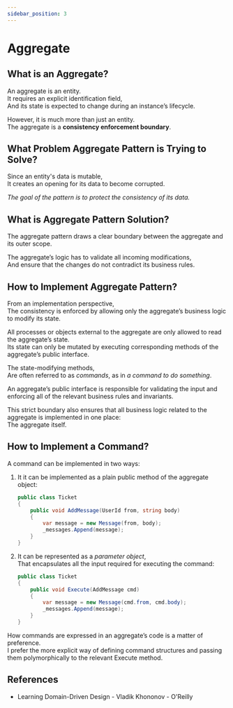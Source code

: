 ```yaml
---
sidebar_position: 3
---
```


# Aggregate

## What is an Aggregate?

An aggregate is an entity.  
It requires an explicit identification field,  
And its state is expected to change during an instance’s lifecycle.

However, it is much more than just an entity.  
The aggregate is a **consistency enforcement boundary**.

## What Problem Aggregate Pattern is Trying to Solve?

Since an entity's data is mutable,  
It creates an opening for its data to become corrupted.

_The goal of the pattern is to protect the consistency of its data._

## What is Aggregate Pattern Solution?

The aggregate pattern draws a clear boundary between the aggregate and its outer scope.

The aggregate’s logic has to validate all incoming modifications,  
And ensure that the changes do not contradict its business rules.

## How to Implement Aggregate Pattern?

From an implementation perspective,  
The consistency is enforced by allowing only the aggregate’s business logic to modify its state.

All processes or objects external to the aggregate are only allowed to read the aggregate’s state.  
Its state can only be mutated by executing corresponding methods of the aggregate’s public interface.

The state-modifying methods,  
Are often referred to as _commands_, as in _a command to do something_.

An aggregate’s public interface is responsible for validating the input and enforcing all of the relevant business rules and invariants.

This strict boundary also ensures that all business logic related to the aggregate is implemented in one place:  
The aggregate itself.

## How to Implement a Command?

A command can be implemented in two ways:

1. It it can be implemented as a plain public method of the aggregate object:

   ```cs
   public class Ticket
   {
       public void AddMessage(UserId from, string body)
       {
           var message = new Message(from, body);
           _messages.Append(message);
       }
   }
   ```

1. It can be represented as a _parameter object_,  
   That encapsulates all the input required for executing the command:

   ```cs
   public class Ticket
   {
       public void Execute(AddMessage cmd)
       {
           var message = new Message(cmd.from, cmd.body);
           _messages.Append(message);
       }
   }
   ```

How commands are expressed in an aggregate’s code is a matter of preference.  
I prefer the more explicit way of defining command structures and passing them polymorphically to the relevant Execute method.

## References

- Learning Domain-Driven Design - Vladik Khononov - O'Reilly
